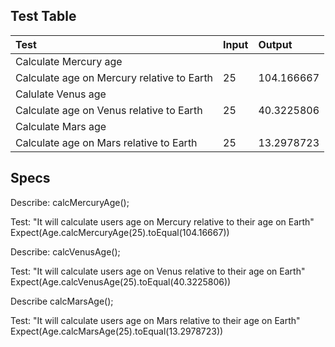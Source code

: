## Test Table

| Test | Input | Output |
| :------------| :---------------| :-----------|
| Calculate Mercury age |
| Calculate age on Mercury relative to Earth | 25 | 104.166667 |
| Calulate Venus age |
| Calculate age on Venus relative to Earth | 25 | 40.3225806 |
| Calculate Mars age |
| Calculate age on Mars relative to Earth | 25 | 13.2978723 |

## Specs

Describe: calcMercuryAge();

Test: "It will calculate users age on Mercury relative to their age on Earth"
Expect(Age.calcMercuryAge(25).toEqual(104.16667))

Describe: calcVenusAge();

Test: "It will calculate users age on Venus relative to their age on Earth"
Expect(Age.calcVenusAge(25).toEqual(40.3225806))

Describe calcMarsAge();

Test: "It will calculate users age on Mars relative to their age on Earth"
Expect(Age.calcMarsAge(25).toEqual(13.2978723))

